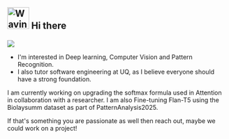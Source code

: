 ## <img src="https://raw.githubusercontent.com/Tarikul-Islam-Anik/Animated-Fluent-Emojis/master/Emojis/Hand%20gestures/Waving%20Hand.png" alt="Waving Hand" width="50"/>  Hi there  <p align="center">
  <a href="https://skillicons.dev">
    <img src="https://skillicons.dev/icons?i=python,pytorch,c,java" />
  </a>
</p> 

* I'm interested in Deep learning, Computer Vision and Pattern Recognition.
* I also tutor software engineering at UQ, as I believe everyone should have a strong foundation.

I am currently working on upgrading the softmax formula used in Attention in collaboration with a researcher. 
I am also Fine-tuning Flan-T5 using the Biolaysumm dataset as part of PatternAnalysis2025.

If that's something you are passionate as well then reach out, maybe we could work on a project!

<!--
**Jevi-Waugh/Jevi-Waugh** is a ✨ _special_ ✨ repository because its `README.md` (this file) appears on your GitHub profile.

Here are some ideas to get you started:

- 🔭 I’m currently working on ...
- 🌱 I’m currently learning ...
- 👯 I’m looking to collaborate on ...
- 🤔 I’m looking for help with ...
- 💬 Ask me about ...
- 📫 How to reach me: ...
- 😄 Pronouns: ...
- ⚡ Fun fact: ...
-->
